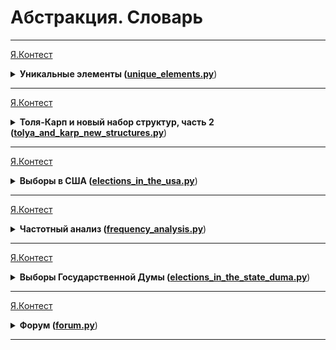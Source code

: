 # Абстракция. Словарь

---

[Я.Контест](https://contest.yandex.ru/contest/28964/problems/C/)

<details>
<summary>
<b>Уникальные элементы (<a href="unique_elements.py">unique_elements.py</a></b>)
</summary>

#### Условие

Дан список. Выведите те его элементы, которые встречаются в списке только один раз.
Элементы нужно выводить в том порядке, в котором они встречаются в списке. 

#### Формат ввода

Вводится список чисел. Все числа списка находятся на одной строке. 

#### Формат вывода

Выведите ответ на задачу. 

#### Пример

<table>
  <tbody>
  <tr>
    <td><b>Ввод</b></td>
    <td><b>Вывод</b></td>
  </tr>
  <tr>
    <td valign="top">1 2 2 3 3 3</td>
    <td valign="top">1</td>
  </tr>
  </tbody>
</table>
<table>
  <tbody>
  <tr>
    <td><b>Ввод</b></td>
    <td><b>Вывод</b></td>
  </tr>
  <tr>
    <td valign="top">4 3 5 2 5 1 3 5</td>
    <td valign="top">4 2 1</td>
  </tr>
  </tbody>
</table>
</details>

---

[Я.Контест](https://contest.yandex.ru/contest/28970/problems/A/)

<details>
<summary>
<b>Толя-Карп и новый набор структур, часть 2 (<a href="tolya_and_karp_new_structures.py">tolya_and_karp_new_structures.py</a></b>)
</summary>

#### Условие

Толя-Карп запросил для себя n посылок с «Аллигатор-экспресс».
Посылка представляет из себя ящик. Внутри ящика лежит целое число ai.
Номер на ящике di указывает на цвет числа, лежащего внутри.
Толю-Карпа интересует, чему будут равны значения чисел,
если сложить между собой все те, что имеют одинаковый цвет. Напишите, 
пожалуйста, программу, которая выводит результат.

#### Формат ввода

В первой строке одно число n (0 ≤ n ≤ 2*10^5).
В следующих n строках заданы по два числа: цвет числа в ящике di
и значение числа ai (-10^18 ≤ di, ai ≤ 10^18).
Гарантируется, что сумма чисел одного цвета не превышает 10^18.

#### Формат вывода

Выведите в порядке возрастания номера цвета пары чисел,
каждая в новой строке: номер цвета и сумму всех чисел данного цвета. 

#### Пример

<table>
  <tbody>
  <tr>
    <td><b>Ввод</b></td>
    <td><b>Вывод</b></td>
  </tr>
  <tr>
    <td valign="top">7<br>1 5<br>10 -5<br>1 10<br>4 -2<br>4 3<br>4 1<br>4 0<br></td>
    <td valign="top">1 15<br>4 2<br>10 -5</td>
  </tr>
  </tbody>
</table>
</details>

---

[Я.Контест](https://contest.yandex.ru/contest/28970/problems/B/)

<details>
<summary>
<b>Выборы в США (<a href="elections_in_the_usa.py">elections_in_the_usa.py</a></b>)
</summary>

#### Условие

Как известно, в США президент выбирается не прямым голосованием,
а путем двухуровневого голосования. Сначала проводятся выборы в каждом штате и определяется победитель выборов
в данном штате. Затем проводятся государственные выборы: на этих выборах каждый штат имеет определенное
число голосов — число выборщиков от этого штата. На практике, все выборщики от штата голосуют в соответствии
с результами голосования внутри штата, то есть на заключительной стадии выборов в голосовании участвуют штаты,
имеющие различное число голосов. Вам известно за кого проголосовал каждый штат
и сколько голосов было отдано данным штатом. Подведите итоги выборов:
для каждого из участника голосования определите число отданных за него голосов. 

#### Формат ввода

Каждая строка входного файла содержит фамилию кандидата,
за которого отдают голоса выборщики этого штата, затем через пробел идет количество выборщиков,
отдавших голоса за этого кандидата.

#### Формат вывода

Выведите фамилии всех кандидатов в лексикографическом порядке,
затем, через пробел, количество отданных за них голосов. 

#### Пример

<table>
  <tbody>
  <tr>
    <td><b>Ввод</b></td>
    <td><b>Вывод</b></td>
  </tr>
  <tr>
    <td valign="top">McCain 10<br>McCain 5<br>Obama 9<br>Obama 8<br>McCain 1</td>
    <td valign="top">McCain 16<br>Obama 17</td>
  </tr>
  </tbody>
</table>
<table>
  <tbody>
  <tr>
    <td><b>Ввод</b></td>
    <td><b>Вывод</b></td>
  </tr>
  <tr>
    <td valign="top">ivanov 100<br>ivanov 500<br>ivanov 300<br>petr 70<br>tourist 1<br>tourist 2</td>
    <td valign="top">ivanov 900<br>petr 70<br>tourist 3</td>
  </tr>
  </tbody>
</table>
</details>

---

[Я.Контест](https://contest.yandex.ru/contest/28970/problems/C/)

<details>
<summary>
<b>Частотный анализ (<a href="frequency_analysis.py">frequency_analysis.py</a></b>)
</summary>

#### Условие

Дан текст. Выведите все слова, встречающиеся в тексте, по одному на каждую строку.
Слова должны быть отсортированы по убыванию их количества появления в тексте,
а при одинаковой частоте появления — в лексикографическом порядке. Указание.
После того, как вы создадите словарь всех слов,
вам захочется отсортировать его по частоте встречаемости слова.
Желаемого можно добиться, если создать список,
элементами которого будут кортежи из двух элементов:
частота встречаемости слова и само слово. Например, [(2, 'hi'), (1, 'what'), (3, 'is')]. 
Тогда стандартная сортировка будет сортировать список кортежей,
при этом кортежи сравниваются по первому элементу, а если они равны — то по второму.
Это почти то, что требуется в задаче. 

#### Формат ввода

Вводится текст. 

#### Формат вывода

Выведите ответ на задачу.

#### Пример

<table>
  <tbody>
  <tr>
    <td><b>Ввод</b></td>
    <td><b>Вывод</b></td>
  </tr>
  <tr>
    <td valign="top">oh you touch my tralala<br>mmm my ding ding dong</td>
    <td valign="top">ding<br>my<br>dong<br>mmm<br>oh<br>touch<br>tralala<br>you</td>
  </tr>
  </tbody>
</table>
<table>
  <tbody>
  <tr>
    <td><b>Ввод</b></td>
    <td><b>Вывод</b></td>
  </tr>
  <tr>
    <td valign="top">ai ai ai ai ai ai ai ai ai ai</td>
    <td valign="top">ai</td>
  </tr>
  </tbody>
</table>
</details>

---

[Я.Контест](https://contest.yandex.ru/contest/28970/problems/C/)

<details>
<summary>
<b>Выборы Государственной Думы (<a href="felections_in_the_state_duma.py">elections_in_the_state_duma.py</a></b>)
</summary>

#### Условие

Статья 83 закона “О выборах депутатов Государственной Думы Федерального Собрания Российской Федерации”
определяет следующий алгоритм пропорционального распределения мест в парламенте.
Необходимо распределить 450 мест между партиями, участвовавших в выборах.
Сначала подсчитывается сумма голосов избирателей,
поданных за каждую партию и подсчитывается сумма голосов, поданных за все партии.
Эта сумма делится на 450, получается величина, называемая “первое избирательное частное”
(смысл первого избирательного частного - это количество голосов избирателей,
которое необходимо набрать для получения одного места в парламенте).
Далее каждая партия получает столько мест в парламенте, чему равна целая часть
от деления числа голосов за данную партию на первое избирательное частное.
Если после первого раунда распределения мест сумма количества мест, отданных партиям,
меньше 450, то оставшиеся места передаются по одному партиям,
в порядке убывания дробной части частного от деления числа голосов за данную партию
на первое избирательное частное. Если же для двух партий эти дробные части равны,
то преимущество отдается той партии, которая получила большее число голосов. 

#### Формат ввода

На вход программе подается список партий, участвовавших в выборах.
Каждая строка входного файла содержит название партии
(строка, возможно, содержащая пробелы), затем, через пробел,
количество голосов, полученных данной партией – число, не превосходящее 10^8. 

#### Формат вывода

Программа должна вывести названия всех партий и количество голосов в парламенте,
полученных данной партией.
Названия необходимо выводить в том же порядке, в котором они шли во входных данных. 

#### Пример

<table>
  <tbody>
  <tr>
    <td><b>Ввод</b></td>
    <td><b>Вывод</b></td>
  </tr>
  <tr>
    <td valign="top">Party One 100000<br>Party Two 200000<br>Party Three 400000</td>
    <td valign="top">Party One 64<br>Party Two 129<br>Party Three 257</td>
  </tr>
  </tbody>
</table>
<table>
  <tbody>
  <tr>
    <td><b>Ввод</b></td>
    <td><b>Вывод</b></td>
  </tr>
  <tr>
    <td valign="top">Party number one 100<br>Partytwo 100</td>
    <td valign="top">Party number one 225<br>Partytwo 225</td>
  </tr>
  </tbody>
</table>
<table>
  <tbody>
  <tr>
    <td><b>Ввод</b></td>
    <td><b>Вывод</b></td>
  </tr>
  <tr>
    <td valign="top">Party number one 449<br>Partytwo 1</td>
    <td valign="top">Party number one 449<br>Partytwo 1</td>
  </tr>
  </tbody>
</table>
</details>

---

[Я.Контест](https://contest.yandex.ru/contest/28970/problems/C/)

<details>
<summary>
<b>Форум (<a href="forum.py">forum.py</a></b>)
</summary>

#### Условие

Клуб Юных Хакеров организовал на своем сайте форум.
Форум имеет следующую структуру: каждое сообщение либо начинает новую тему,
либо является ответом на какое-либо предыдущее сообщение и принадлежит той же теме.
После нескольких месяцев использования своего форума юных 
хакеров заинтересовал вопрос - какая тема на их форуме наиболее популярна.
Помогите им выяснить это.


#### Формат ввода

В первой строке вводится целое число N - количество сообщений в форуме (1 <= N <= 1000).
Следующие строки содержат описание сообщений в хронологическом порядке.
Описание сообщения, которое представляет собой начало новой темы, состоит из трех строк.
Первая строка содержит число 0. Вторая строка содержит название темы.
Длина названия не превышает 30 символов. Третья строка содержит текст сообщения.
Описание сообщения, которое является ответом на другое сообщение, состоит из двух строк.
Первая строка содержит целое число - номер сообщения, ответом на которое оно является.
Сообщения нумеруются, начиная с единицы. Ответ всегда появляется позже,
чем сообщение, ответом на которое он является. Вторая строка содержит текст сообщения.
Длина каждого из сообщений не превышает 100 символов.

#### Формат вывода

Выведите название темы, к которой относится наибольшее количество сообщений. 
Если таких тем несколько, то выведите первую в хронологическом порядке 

#### Пример

<table>
  <tbody>
  <tr>
    <td><b>Ввод</b></td>
    <td><b>Вывод</b></td>
  </tr>
  <tr>
    <td valign="top">7<br>0<br>Олимпиада по информатике<br>Скоро третья командная олимпиада?<br>
        0<br>Новая компьютерная игра<br>Вышла новая крутая игра!<br>1<br>Она пройдет 24 ноября<br>1
        <br>В Санкт-Петербурге и Барнауле<br>2<br>Где найти?<br>4<br>Примет участие более 50 команд<br>6<br>
        Интересно, какие будут задачи</td>
    <td valign="top">Олимпиада по информатике</td>
  </tr>
  </tbody>
</table>
<table>
  <tbody>
  <tr>
    <td><b>Ввод</b></td>
    <td><b>Вывод</b></td>
  </tr>
  <tr>
    <td valign="top">1<br>0<br>topic 1<br>body 1</td>
    <td valign="top">topic 1</td>
  </tr>
  </tbody>
</table>
</details>

---
